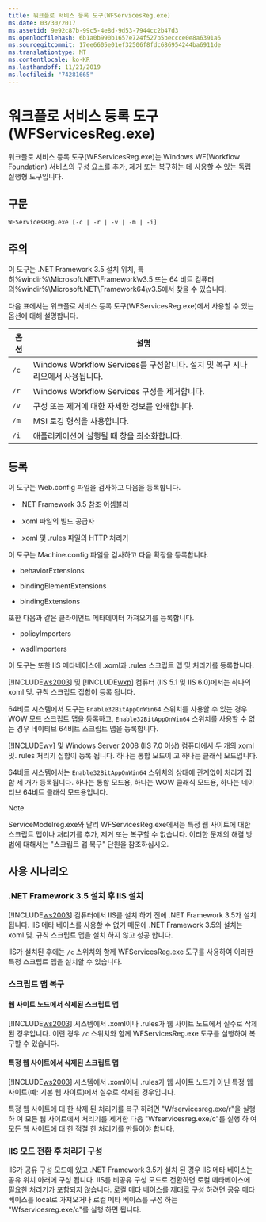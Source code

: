 ```yaml
---
title: 워크플로 서비스 등록 도구(WFServicesReg.exe)
ms.date: 03/30/2017
ms.assetid: 9e92c87b-99c5-4e8d-9d53-7944cc2b47d3
ms.openlocfilehash: 6b1a0b990b1657e724f527b5beccce0e8a6391a6
ms.sourcegitcommit: 17ee6605e01ef32506f8fdc686954244ba6911de
ms.translationtype: MT
ms.contentlocale: ko-KR
ms.lasthandoff: 11/21/2019
ms.locfileid: "74281665"
---
```

# <a name="workflow-service-registration-tool-wfservicesregexe"></a>워크플로 서비스 등록 도구(WFServicesReg.exe)
워크플로 서비스 등록 도구(WFServicesReg.exe)는 Windows WF(Workflow Foundation) 서비스의 구성 요소를 추가, 제거 또는 복구하는 데 사용할 수 있는 독립 실행형 도구입니다.  
  
## <a name="syntax"></a>구문  
  
```console  
WFServicesReg.exe [-c | -r | -v | -m | -i]  
```  
  
## <a name="remarks"></a>주의  
 이 도구는 .NET Framework 3.5 설치 위치, 특히%windir%\Microsoft.NET\Framework\v3.5 또는 64 비트 컴퓨터 의%windir%\Microsoft.NET\Framework64\v3.5에서 찾을 수 있습니다.  
  
 다음 표에서는 워크플로 서비스 등록 도구(WFServicesReg.exe)에서 사용할 수 있는 옵션에 대해 설명합니다.  
  
|옵션|설명|  
|------------|-----------------|  
|`/c`|Windows Workflow Services를 구성합니다. 설치 및 복구 시나리오에서 사용됩니다.|  
|`/r`|Windows Workflow Services 구성을 제거합니다.|  
|`/v`|구성 또는 제거에 대한 자세한 정보를 인쇄합니다.|  
|`/m`|MSI 로깅 형식을 사용합니다.|  
|`/i`|애플리케이션이 실행될 때 창을 최소화합니다.|  
  
## <a name="registration"></a>등록  
 이 도구는 Web.config 파일을 검사하고 다음을 등록합니다.  
  
- .NET Framework 3.5 참조 어셈블리  
  
- .xoml 파일의 빌드 공급자  
  
- .xoml 및 .rules 파일의 HTTP 처리기  
  
 이 도구는 Machine.config 파일을 검사하고 다음 확장을 등록합니다.  
  
- behaviorExtensions  
  
- bindingElementExtensions  
  
- bindingExtensions  
  
 또한 다음과 같은 클라이언트 메타데이터 가져오기를 등록합니다.  
  
- policyImporters  
  
- wsdlImporters  
  
 이 도구는 또한 IIS 메타베이스에 .xoml과 .rules 스크립트 맵 및 처리기를 등록합니다.  
  
 [!INCLUDE[ws2003](../../../includes/ws2003-md.md)] 및 [!INCLUDE[wxp](../../../includes/wxp-md.md)] 컴퓨터 (IIS 5.1 및 IIS 6.0)에서는 하나의 xoml 및. 규칙 스크립트 집합이 등록 됩니다.  
  
 64비트 시스템에서 도구는 `Enable32BitAppOnWin64` 스위치를 사용할 수 있는 경우 WOW 모드 스크립트 맵을 등록하고, `Enable32BitAppOnWin64` 스위치를 사용할 수 없는 경우 네이티브 64비트 스크립트 맵을 등록합니다.  
  
 [!INCLUDE[wv](../../../includes/wv-md.md)] 및 Windows Server 2008 (IIS 7.0 이상) 컴퓨터에서 두 개의 xoml 및. rules 처리기 집합이 등록 됩니다. 하나는 통합 모드이 고 하나는 클래식 모드입니다.  
  
 64비트 시스템에서는 `Enable32BitAppOnWin64` 스위치의 상태에 관계없이 처리기 집합 세 개가 등록됩니다. 하나는 통합 모드용, 하나는 WOW 클래식 모드용, 하나는 네이티브 64비트 클래식 모드용입니다.  
  
> [!NOTE]
> ServiceModelreg.exe와 달리 WFServicesReg.exe에서는 특정 웹 사이트에 대한 스크립트 맵이나 처리기를 추가, 제거 또는 복구할 수 없습니다. 이러한 문제의 해결 방법에 대해서는 "스크립트 맵 복구" 단원을 참조하십시오.  
  
## <a name="usage-scenarios"></a>사용 시나리오  
  
### <a name="installing-iis-after-net-framework-35-is-installed"></a>.NET Framework 3.5 설치 후 IIS 설치  
 [!INCLUDE[ws2003](../../../includes/ws2003-md.md)] 컴퓨터에서 IIS를 설치 하기 전에 .NET Framework 3.5가 설치 됩니다. IIS 메타 베이스를 사용할 수 없기 때문에 .NET Framework 3.5의 설치는 xoml 및. 규칙 스크립트 맵을 설치 하지 않고 성공 합니다.  
  
 IIS가 설치된 후에는 `/c` 스위치와 함께 WFServicesReg.exe 도구를 사용하여 이러한 특정 스크립트 맵을 설치할 수 있습니다.  
  
### <a name="repairing-the-scriptmaps"></a>스크립트 맵 복구  
  
#### <a name="scriptmap-deleted-under-web-sites-node"></a>웹 사이트 노드에서 삭제된 스크립트 맵  
 [!INCLUDE[ws2003](../../../includes/ws2003-md.md)] 시스템에서 .xoml이나 .rules가 웹 사이트 노드에서 실수로 삭제된 경우입니다. 이런 경우 `/c` 스위치와 함께 WFServicesReg.exe 도구를 실행하여 복구할 수 있습니다.  
  
#### <a name="scriptmap-deleted-under-a-particular-web-site"></a>특정 웹 사이트에서 삭제된 스크립트 맵  
 [!INCLUDE[ws2003](../../../includes/ws2003-md.md)] 시스템에서 .xoml이나 .rules가 웹 사이트 노드가 아닌 특정 웹 사이트(예: 기본 웹 사이트)에서 실수로 삭제된 경우입니다.  
  
 특정 웹 사이트에 대 한 삭제 된 처리기를 복구 하려면 "Wfservicesreg.exe/r"을 실행 하 여 모든 웹 사이트에서 처리기를 제거한 다음 "Wfservicesreg.exe/c"를 실행 하 여 모든 웹 사이트에 대 한 적절 한 처리기를 만들어야 합니다.  
  
### <a name="configuring-handlers-after-switching-iis-mode"></a>IIS 모드 전환 후 처리기 구성  
 IIS가 공유 구성 모드에 있고 .NET Framework 3.5가 설치 된 경우 IIS 메타 베이스는 공유 위치 아래에 구성 됩니다. IIS를 비공유 구성 모드로 전환하면 로컬 메타베이스에 필요한 처리기가 포함되지 않습니다. 로컬 메타 베이스를 제대로 구성 하려면 공유 메타 베이스를 local로 가져오거나 로컬 메타 베이스를 구성 하는 "Wfservicesreg.exe/c"를 실행 하면 됩니다.
